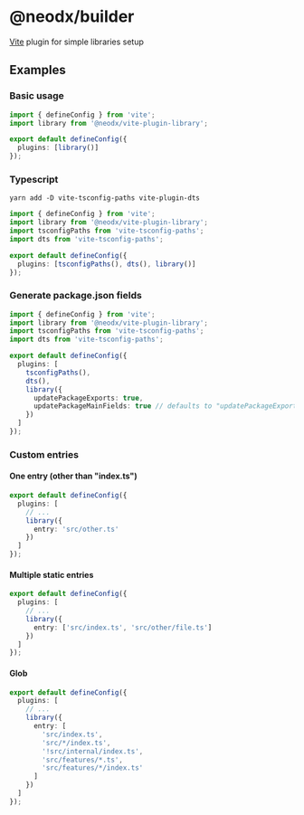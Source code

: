 # @neodx/builder

[Vite](https://vitejs.dev/) plugin for simple libraries setup

## Examples

### Basic usage

```typescript
import { defineConfig } from 'vite';
import library from '@neodx/vite-plugin-library';

export default defineConfig({
  plugins: [library()]
});
```

### Typescript

```shell
yarn add -D vite-tsconfig-paths vite-plugin-dts
```

```typescript
import { defineConfig } from 'vite';
import library from '@neodx/vite-plugin-library';
import tsconfigPaths from 'vite-tsconfig-paths';
import dts from 'vite-tsconfig-paths';

export default defineConfig({
  plugins: [tsconfigPaths(), dts(), library()]
});
```

### Generate package.json fields

```typescript
import { defineConfig } from 'vite';
import library from '@neodx/vite-plugin-library';
import tsconfigPaths from 'vite-tsconfig-paths';
import dts from 'vite-tsconfig-paths';

export default defineConfig({
  plugins: [
    tsconfigPaths(),
    dts(),
    library({
      updatePackageExports: true,
      updatePackageMainFields: true // defaults to "updatePackageExports"
    })
  ]
});
```

### Custom entries

#### One entry (other than "index.ts")

```typescript
export default defineConfig({
  plugins: [
    // ...
    library({
      entry: 'src/other.ts'
    })
  ]
});
```

#### Multiple static entries

```typescript
export default defineConfig({
  plugins: [
    // ...
    library({
      entry: ['src/index.ts', 'src/other/file.ts']
    })
  ]
});
```

#### Glob

```typescript
export default defineConfig({
  plugins: [
    // ...
    library({
      entry: [
        'src/index.ts',
        'src/*/index.ts',
        '!src/internal/index.ts',
        'src/features/*.ts',
        'src/features/*/index.ts'
      ]
    })
  ]
});
```
